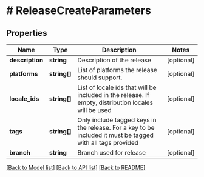 # # ReleaseCreateParameters

## Properties

Name | Type | Description | Notes
------------ | ------------- | ------------- | -------------
**description** | **string** | Description of the release | [optional] 
**platforms** | **string[]** | List of platforms the release should support. | [optional] 
**locale_ids** | **string[]** | List of locale ids that will be included in the release. If empty, distribution locales will be used | [optional] 
**tags** | **string[]** | Only include tagged keys in the release. For a key to be included it must be tagged with all tags provided | [optional] 
**branch** | **string** | Branch used for release | [optional] 

[[Back to Model list]](../../README.md#documentation-for-models) [[Back to API list]](../../README.md#documentation-for-api-endpoints) [[Back to README]](../../README.md)


